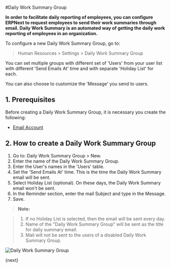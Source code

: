 <!-- add-breadcrumbs -->
#Daily Work Summary Group

**In order to facilitate daily reporting of employees, you can configure ERPNext to request employees to send their work summaries through email. Daily Work Summary is an automated way of getting the daily work reporting of employees in an organization.**

To configure a new Daily Work Summary Group, go to:

> Human Resources > Settings > Daily Work Summary Group

You can set multiple groups with different set of 'Users' from your user list with different 'Send Emails At' time and with separate 'Holiday List' for each. 

You can also choose to customize the 'Message' you send to users.

## 1. Prerequisites
    
Before creating a Daily Work Summary Group, it is necessary you create the following:

* [Email Account](/docs/user/manual/en/setting-up/email/email-account)

## 2. How to create a Daily Work Summary Group

1. Go to: Daily Work Summary Group > New.
1. Enter the name of the Daily Work Summary Group.
1. Enter the User's names in the 'Users' table.
1. Set the 'Send Emails At' time. This is the time the Daily Work Summary email will be sent.
1. Select Holiday List (optional). On these days, the Daily Work Summary email won't be sent.
1. In the Reminder section, enter the mail Subject and type in the Message.
1. Save. 

>**Note:**

>1. If no Holiday List is selected, then the email will be sent every day.
>2. Name of the "Daily Work Summary Group" will be sent as the title for daily summary email.
>3. Mail will not be sent to the users of a disabled Daily Work Summary Group.


<img class="screenshot" alt="Daily Work Summary Group" src="{{docs_base_url}}/assets/img/human-resources/daily-work-summary-group.png">

{next}
